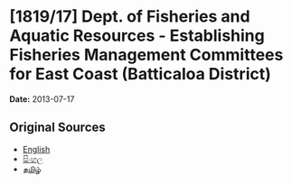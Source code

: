 # [1819/17] Dept. of Fisheries and Aquatic Resources - Establishing Fisheries Management Committees for East Coast (Batticaloa District)

**Date:** 2013-07-17

## Original Sources

- [English](https://documents.gov.lk/view/extra-gazettes/2013/7/1819-17_E.pdf)
- [සිංහල](https://documents.gov.lk/view/extra-gazettes/2013/7/1819-17_S.pdf)
- [தமிழ்](https://documents.gov.lk/view/extra-gazettes/2013/7/1819-17_T.pdf)
